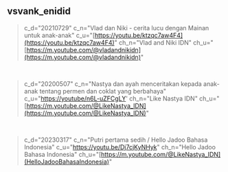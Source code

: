 ## vsvank_enidid
> c_d="20210729" c_n="Vlad dan Niki - cerita lucu dengan Mainan untuk anak-anak" c_u="[https://youtu.be/ktzqc7aw4F4](https://youtu.be/ktzqc7aw4F4)" ch_n="Vlad and Niki IDN" ch_u="[https://m.youtube.com/@vladandnikidn](https://m.youtube.com/@vladandnikidn)"
<br>

> c_d="20200507" c_n="Nastya dan ayah menceritakan kepada anak-anak tentang permen dan coklat yang berbahaya" c_u="[https://youtube/n6L-uZFCgLY](https://youtu.be/n6L-uZFCgLY)' ch_n="Like Nastya IDN" ch_u="[https://m.youtube.com/@LikeNastya_IDN](https://m.youtube.com/@LikeNastya_IDN)"
<br>

> c_d="20230317" c_n="Putri pertama sedih / Hello Jadoo Bahasa Indonesia" c_u="https://youtu.be/Dj7cjKyNHyk" ch_n="Hello Jadoo Bahasa Indonesia" ch_u="[https://m.youtube.com/@LikeNastya_IDN](HelloJadooBahasaIndonesia)"
